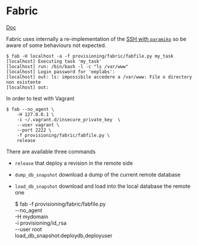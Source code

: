 Fabric
======

[Doc](http://docs.fabfile.org/)

Fabric uses internally a re-implementation of the [SSH with ``paramiko``](http://docs.fabfile.org/en/latest/usage/ssh.html)
so be aware of some behaviours not expected.

    $ fab -H localhost -a -f provisioning/fabric/fabfile.py my_task
    [localhost] Executing task 'my_task'
    [localhost] run: /bin/bash -l -c "ls /var/www"
    [localhost] Login password for 'eeplabs': 
    [localhost] out: ls: impossibile accedere a /var/www: File o directory non esistente
    [localhost] out:

In order to test with Vagrant

    $ fab --no_agent \
        -H 127.0.0.1 \
        -i ~/.vagrant.d/insecure_private_key  \
        --user vagrant \
        --port 2222 \
        -f provisioning/fabric/fabfile.py \
        release

There are available three commands

 - ``release`` that deploy a revision in the remote side
 - ``dump_db_snapshot`` download a dump of the current remote database
 - ``load_db_snapshot`` download and load into the local database the remote one
 
    $ fab -f provisioning/fabric/fabfile.py \
        --no_agent \
        -H mydomain \
        -i provisioning/id_rsa \
        --user root \
        load_db_snapshot:deploydb,deployuser